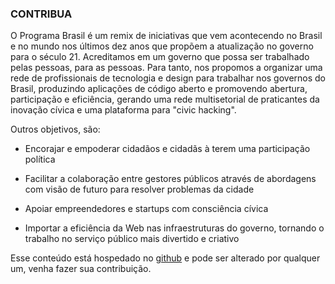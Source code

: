 ### CONTRIBUA

O Programa Brasil é um remix de iniciativas que vem acontecendo no Brasil e no mundo nos últimos dez anos que propõem a atualização no governo para o século 21. Acreditamos em um governo que possa ser trabalhado pelas pessoas, para as pessoas. Para tanto, nos propomos a organizar uma rede de profissionais de tecnologia e design para trabalhar nos governos do Brasil, produzindo aplicações de código aberto e promovendo abertura, participação e eficiência, gerando uma rede multisetorial de praticantes da inovação cívica e uma plataforma para "civic hacking".

Outros objetivos, são:

- Encorajar e empoderar cidadãos e cidadãs à terem uma participação política

- Facilitar a colaboração entre gestores públicos através de abordagens com visão de futuro para resolver problemas da cidade

- Apoiar empreendedores e startups com consciência cívica

- Importar a eficiência da Web nas infraestruturas do governo, tornando o trabalho no serviço público mais divertido e criativo

Esse conteúdo está hospedado no [github](http://github.com/nucleo-digital/programa-brasil "Vá para página do repositório e faça sua contribuição.") e pode ser alterado por qualquer um, venha fazer sua contribuição.

<!--p>Para fazer parte desta rede, entre com seu e-mail:</p-->
